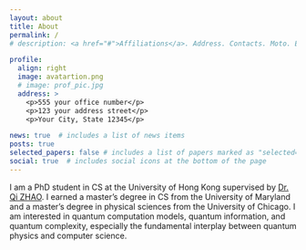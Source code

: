 ```yaml
---
layout: about
title: About
permalink: /
# description: <a href="#">Affiliations</a>. Address. Contacts. Moto. Etc.

profile:
  align: right
  image: avatartion.png
  # image: prof_pic.jpg
  address: >
    <p>555 your office number</p>
    <p>123 your address street</p>
    <p>Your City, State 12345</p>

news: true  # includes a list of news items
posts: true
selected_papers: false # includes a list of papers marked as "selected={true}"
social: true  # includes social icons at the bottom of the page
---
```

<!-- My name is Jue Xu.  -->
I am a PhD student in CS at the University of Hong Kong supervised by <a href="https://qizhao-quantum.github.io">Dr. Qi ZHAO</a>.
I earned a master’s degree in CS from the University of Maryland and a master’s degree in physical sciences from the University of Chicago. 
I am interested in quantum computation models, quantum information, and quantum complexity, especially the fundamental interplay between quantum physics and computer science. 
<!-- I am looking for a PhD position related to this field. -->
<!-- [My CV](/assets/pdf/CV.pdf) -->
<!-- [My CV](/assets/pdf/CV_Jue-Xu.pdf) -->

<!-- Write your biography here. Tell the world about yourself. Link to your favorite [subreddit](http://reddit.com). You can put a picture in, too. The code is already in, just name your picture `prof_pic.jpg` and put it in the `img/` folder. -->

<!-- Put your address / P.O. box / other info right below your picture. You can also disable any of these elements by editing `profile` property of the YAML header of your `_pages/about.md`. Edit `_bibliography/papers.bib` and Jekyll will render your [publications page](/al-folio/publications/) automatically. -->

<!-- Link to your social media connections, too. This theme is set up to use [Font Awesome icons](http://fortawesome.github.io/Font-Awesome/) and [Academicons](https://jpswalsh.github.io/academicons/), like the ones below. Add your Facebook, Twitter, LinkedIn, Google Scholar, or just disable all of them. -->
